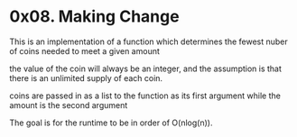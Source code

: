 # 0x08. Making Change

This is an implementation of a function which determines the fewest nuber of coins needed to meet a given amount

the value of the coin  will always be an integer, and the assumption is that there is an unlimited supply of each coin.

coins are passed in as a list to the function as its first argument while the amount is the second argument

The goal is for the runtime to be in order of O(nlog(n)).
